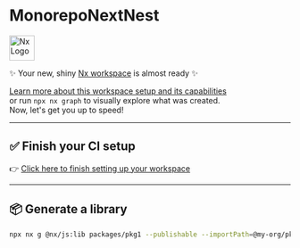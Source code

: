 # MonorepoNextNest

<a href="https://nx.dev" target="_blank" rel="noreferrer">
  <img src="https://raw.githubusercontent.com/nrwl/nx/master/images/nx-logo.png" width="45" alt="Nx Logo" />
</a>

✨ Your new, shiny [Nx workspace](https://nx.dev) is almost ready ✨

[Learn more about this workspace setup and its capabilities](https://nx.dev/nx-api/js?utm_source=nx_project&utm_medium=readme&utm_campaign=nx_projects)  
or run `npx nx graph` to visually explore what was created.  
Now, let's get you up to speed!

---

## ✅ Finish your CI setup

👉 [Click here to finish setting up your workspace](https://cloud.nx.app/connect/DBSPyyEdZb)

---

## 📦 Generate a library

```sh
npx nx g @nx/js:lib packages/pkg1 --publishable --importPath=@my-org/pkg1

